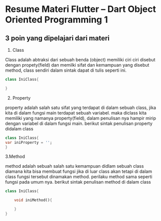 # Resume Materi Flutter – Dart Object Oriented Programming 1

## 3 poin yang dipelajari dari materi 


1. Class

Class adalah abtraksi dari sebuah benda (object) memiliki ciri ciri disebut dengan propety(field) dan memilki sifat dan kemampuan yang disebut method,
class sendiri dalam sintak dapat di tulis seperti ini.

```dart
class IniClass{

}
```

2. Property

property adalah salah satu sifat yang terdapat di dalam sebuah class, jika kita di dalam fungsi main terdapat sebuah variabel.
maka diclass kita memiliki yang namanya property(field), dalam penulisan nya hampir mirip dengan variabel di dalam fungsi main.
berikut sintak penulisan property didalam class

```dart
class IniClass{
var iniProperty = '';
}
```

3.Method

method adalah sebuah salah satu kemampuan didlam sebuah class diamana kita bisa membuat fungsi jika di luar class akan tetapi di dalam class fungsi tersebut dinamakan method.
perilaku method sama seperti fungsi pada umum nya.
berikut sintak penulisan method di dalam class

```dart
class IniClass{

    void iniMethod(){

    }
}
```
